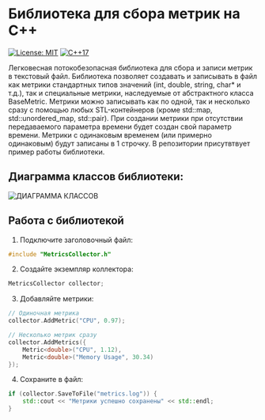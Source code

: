 # Библиотека для сбора метрик на C++

[![License: MIT](https://img.shields.io/badge/License-MIT-yellow.svg)](https://opensource.org/licenses/MIT)
[![C++17](https://img.shields.io/badge/C++-17-blue.svg)](https://en.cppreference.com/w/cpp/17)

Легковесная потокобезопасная библиотека для сбора и записи метрик в текстовый файл. Библиотека позволяет 
создавать и записывать в файл как метрики стандартных типов значений (int, double, string, char* и т.д.), так 
и специальные метрики, наследуемые от абстрактного класса BaseMetric. Метрики можно записывать как по одной, так 
и несколько сразу с помощью любых STL-контейнеров (кроме std::map, std::unordered_map, std::pair). При создании 
метрики при отсутствии передаваемого параметра времени будет создан свой параметр времени. Метрики с одинаковым 
временем (или примерно одинаковым) будут записаны в 1 строчку. В репозитории присутвтвует пример работы библиотеки.

## Диаграмма классов библиотеки:
![ДИАГРАММА КЛАССОВ](https://github.com/user-attachments/assets/f5c8dfb4-7f06-45a0-b4a5-1d2fd33a6ee8)

## Работа с библиотекой

1. Подключите заголовочный файл:
```cpp
#include "MetricsCollector.h"
```
2. Создайте экземпляр коллектора:
```cpp
MetricsCollector collector;
```
3. Добавляйте метрики:
```cpp
// Одиночная метрика
collector.AddMetric("CPU", 0.97);

// Несколько метрик сразу
collector.AddMetrics({
    Metric<double>("CPU", 1.12),
    Metric<double>("Memory Usage", 30.34)
});
```
4. Сохраните в файл:
```cpp
if (collector.SaveToFile("metrics.log")) {
    std::cout << "Метрики успешно сохранены" << std::endl;
}
```
